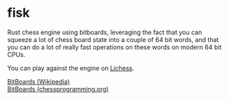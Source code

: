 # fisk
Rust chess engine using bitboards, leveraging the fact that you can squeeze a lot of
chess board state into a couple of 64 bit words, and that you can do a lot of really
fast operations on these words on modern 64 bit CPUs. 

You can play against the engine on [Lichess](https://lichess.org/@/Fisk_Bot/).

[BitBoards (Wikipedia)](https://en.wikipedia.org/wiki/Bitboard)  
[BitBoards (chessprogramming.org)](https://www.chessprogramming.org/Bitboards)   
